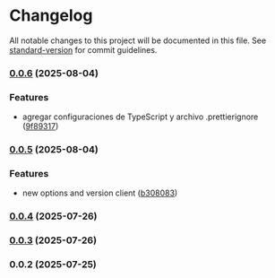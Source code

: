 # Changelog

All notable changes to this project will be documented in this file. See [standard-version](https://github.com/conventional-changelog/standard-version) for commit guidelines.

### [0.0.6](https://github.com/Hiroshi025/Nebura-Control-API/compare/v0.0.5...v0.0.6) (2025-08-04)


### Features

* agregar configuraciones de TypeScript y archivo .prettierignore ([9f89317](https://github.com/Hiroshi025/Nebura-Control-API/commit/9f8931743b1747306e6bfc104447057aea56f48e))

### [0.0.5](https://github.com/Hiroshi025/Nebura-Control-API/compare/v0.0.4...v0.0.5) (2025-08-04)


### Features

* new options and version client ([b308083](https://github.com/Hiroshi025/Nebura-Control-API/commit/b308083a946767d36cab40311134817d2fb34e12))

### [0.0.4](https://github.com/Hiroshi025/Nebura-Control-API/compare/v0.0.3...v0.0.4) (2025-07-26)

### [0.0.3](https://github.com/Hiroshi025/Nebura-Control-API/compare/v0.0.2...v0.0.3) (2025-07-26)

### 0.0.2 (2025-07-25)

